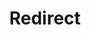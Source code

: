 ﻿---
layout: src/layouts/Redirect.astro
title: Redirect
redirect: https://yamldoc.liuyan.wang/docs/projects/variables/system-variables
pubDate:  2023-01-01
navSearch: false
navSitemap: false
navMenu: false
---
